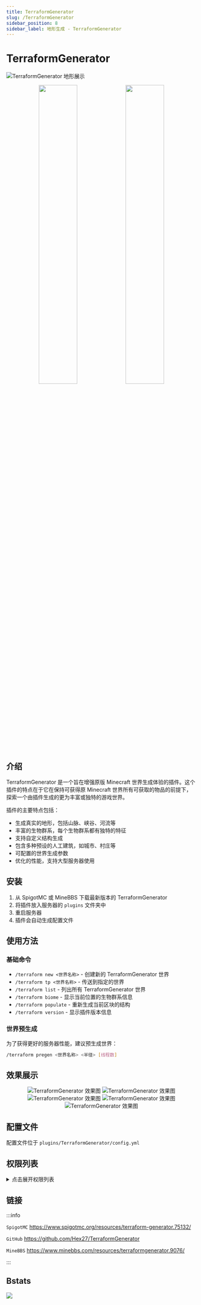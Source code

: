 ```yaml
---
title: TerraformGenerator
slug: /TerraformGenerator
sidebar_position: 8
sidebar_label: 地形生成 - TerraformGenerator
---
```


<!--markdownlint-disable line-length-->

# TerraformGenerator

![TerraformGenerator 地形展示](https://img.fastmirror.net/s/2024/08/03/66ad8d09b6679.png)

<div align="center">
<img src="https://img.fastmirror.net/s/2024/08/03/66ad8fef89d62.png" width="45%" style={{marginRight: '20px'}} />
<img src="https://img.fastmirror.net/s/2024/08/03/66ad8fea5ff5a.png" width="45%" />
</div>

## 介绍

TerraformGenerator 是一个旨在增强原版 Minecraft 世界生成体验的插件。这个插件的特点在于它在保持可获得原 Minecraft 世界所有可获取的物品的前提下，探索一个由插件生成的更为丰富或独特的游戏世界。

插件的主要特点包括：

- 生成真实的地形，包括山脉、峡谷、河流等
- 丰富的生物群系，每个生物群系都有独特的特征
- 支持自定义结构生成
- 包含多种预设的人工建筑，如城市、村庄等
- 可配置的世界生成参数
- 优化的性能，支持大型服务器使用

## 安装

1. 从 SpigotMC 或 MineBBS 下载最新版本的 TerraformGenerator
2. 将插件放入服务器的 `plugins` 文件夹中
3. 重启服务器
4. 插件会自动生成配置文件

## 使用方法

### 基础命令

- `/terraform new <世界名称>` - 创建新的 TerraformGenerator 世界
- `/terraform tp <世界名称>` - 传送到指定的世界
- `/terraform list` - 列出所有 TerraformGenerator 世界
- `/terraform biome` - 显示当前位置的生物群系信息
- `/terraform populate` - 重新生成当前区块的结构
- `/terraform version` - 显示插件版本信息

### 世界预生成

为了获得更好的服务器性能，建议预生成世界：

```bash
/terraform pregen <世界名称> <半径> [线程数]
```

## 效果展示

<div align="center">

![TerraformGenerator 效果图](https://img.fastmirror.net/s/2024/08/03/66ad90e5a1d96.png)
![TerraformGenerator 效果图](https://img.fastmirror.net/s/2024/08/03/66ad931238bb8.png)
![TerraformGenerator 效果图](https://img.fastmirror.net/s/2024/08/03/66ad93168328f.png)
![TerraformGenerator 效果图](https://img.fastmirror.net/s/2024/08/03/66ad90e9d729f.png)
![TerraformGenerator 效果图](https://img.fastmirror.net/s/2024/08/03/66ad90e981d9a.png)

</div>

## 配置文件

配置文件位于 `plugins/TerraformGenerator/config.yml`

## 权限列表

<details>
  <summary>点击展开权限列表</summary>

```yaml
permissions:
  terraform.*:
    description: "允许使用所有 TerraformGenerator 命令"
    children:
      terraform.command.*: true
  terraform.command.new:
    description: "允许创建新世界"
    default: op
  terraform.command.tp:
    description: "允许传送到 TerraformGenerator 世界"
    default: op
  terraform.command.list:
    description: "允许查看世界列表"
    default: op
  terraform.command.biome:
    description: "允许查看生物群系信息"
    default: op
  terraform.command.pregen:
    description: "允许预生成世界"
    default: op
```

</details>

## 链接

:::info

`SpigotMC` https://www.spigotmc.org/resources/terraform-generator.75132/

`GitHub` https://github.com/Hex27/TerraformGenerator

`MineBBS` https://www.minebbs.com/resources/terraformgenerator.9076/

:::

## Bstats

[![](https://bstats.org/signatures/bukkit/TerraformGenerator.svg)](https://bstats.org/plugin/bukkit/TerraformGenerator/8591)
